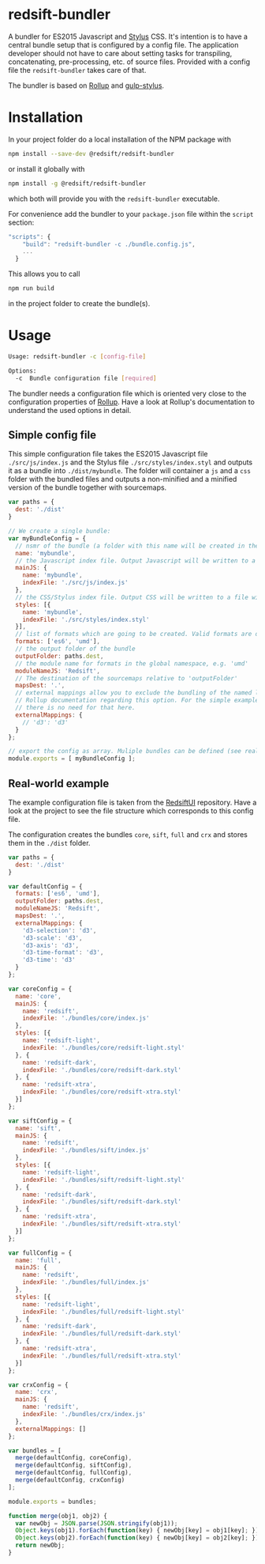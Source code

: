 # redsift-bundler

A bundler for ES2015 Javascript and [Stylus](http://stylus-lang.org) CSS. It's intention is to have a central bundle setup that is configured by a config file. The application developer should not have to care about setting tasks for transpiling, concatenating, pre-processing, etc. of source files. Provided with a config file the `redsift-bundler` takes care of that.

The bundler is based on [Rollup](http://rollupjs.org/) and [gulp-stylus](https://github.com/stevelacy/gulp-stylus).

# Installation

In your project folder do a local installation of the NPM package with

```bash
npm install --save-dev @redsift/redsift-bundler
```

or install it globally with

```bash
npm install -g @redsift/redsift-bundler
```

which both will provide you with the `redsift-bundler` executable.

For convenience add the bundler to your `package.json` file within the `script` section:

```javascript
"scripts": {
    "build": "redsift-bundler -c ./bundle.config.js",
    ...
  }
```

This allows you to call

```bash
npm run build
```

in the project folder to create the bundle(s).

# Usage

```bash
Usage: redsift-bundler -c [config-file]

Options:
  -c  Bundle configuration file [required]
```

The bundler needs a configuration file which is oriented very close to the configuration properties of [Rollup](http://rollupjs.org/). Have a look at Rollup's documentation to understand the used options in detail.

## Simple config file

This simple configuration file takes the ES2015 Javascript file `./src/js/index.js` and the Stylus file `./src/styles/index.styl` and outputs it as a bundle into `./dist/mybundle`. The folder will container a `js` and a `css` folder with the bundled files and outputs a non-minified and a minified version of the bundle together with sourcemaps.

```javascript
var paths = {
  dest: './dist'
}

// We create a single bundle:
var myBundleConfig = {
  // nsmr of the bundle (a folder with this name will be created in the 'outputFolder'
  name: 'mybundle',
  // the Javascript index file. Output Javascript will be written to a file with the given 'name' within 'outputFolder/js'
  mainJS: {
    name: 'mybundle',
    indexFile: './src/js/index.js'
  },  
  // the CSS/Stylus index file. Output CSS will be written to a file with the given 'name' within 'outputFolder/css'
  styles: [{
    name: 'mybundle',
    indexFile: './src/styles/index.styl'
  }],
  // list of formats which are going to be created. Valid formats are described in the Rollup documentation
  formats: ['es6', 'umd'],
  // the output folder of the bundle
  outputFolder: paths.dest,
  // the module name for formats in the global namespace, e.g. 'umd'
  moduleNameJS: 'Redsift',
  // The destination of the sourcemaps relative to 'outputFolder'
  mapsDest: '.',
  // external mappings allow you to exclude the bundling of the named libraries. See the 'real world' example and the 
  // Rollup documentation regarding this option. For the simple example we are including everything into the bundle, so
  // there is no need for that here.
  externalMappings: {
    // 'd3': 'd3'
  }
};

// export the config as array. Muliple bundles can be defined (see real-world example below)
module.exports = [ myBundleConfig ];
```

## Real-world example

The example configuration file is taken from the [RedsiftUI](https://github.com/Redsift/redsift-ui/) repository. Have a look at the project to see the file structure which corresponds to this config file.

The configuration creates the bundles `core`, `sift`, `full` and `crx` and stores them in the `./dist` folder.

```javascript
var paths = {
  dest: './dist'
}

var defaultConfig = {
  formats: ['es6', 'umd'],
  outputFolder: paths.dest,
  moduleNameJS: 'Redsift',
  mapsDest: '.',
  externalMappings: {
    'd3-selection': 'd3',
    'd3-scale': 'd3',
    'd3-axis': 'd3',
    'd3-time-format': 'd3',
    'd3-time': 'd3'
  }
};

var coreConfig = {
  name: 'core',
  mainJS: {
    name: 'redsift',
    indexFile: './bundles/core/index.js'
  },
  styles: [{
    name: 'redsift-light',
    indexFile: './bundles/core/redsift-light.styl'
  }, {
    name: 'redsift-dark',
    indexFile: './bundles/core/redsift-dark.styl'
  }, {
    name: 'redsift-xtra',
    indexFile: './bundles/core/redsift-xtra.styl'
  }]
};

var siftConfig = {
  name: 'sift',
  mainJS: {
    name: 'redsift',
    indexFile: './bundles/sift/index.js'
  },
  styles: [{
    name: 'redsift-light',
    indexFile: './bundles/sift/redsift-light.styl'
  }, {
    name: 'redsift-dark',
    indexFile: './bundles/sift/redsift-dark.styl'
  }, {
    name: 'redsift-xtra',
    indexFile: './bundles/sift/redsift-xtra.styl'
  }]
};

var fullConfig = {
  name: 'full',
  mainJS: {
    name: 'redsift',
    indexFile: './bundles/full/index.js'
  },
  styles: [{
    name: 'redsift-light',
    indexFile: './bundles/full/redsift-light.styl'
  }, {
    name: 'redsift-dark',
    indexFile: './bundles/full/redsift-dark.styl'
  }, {
    name: 'redsift-xtra',
    indexFile: './bundles/full/redsift-xtra.styl'
  }]
};

var crxConfig = {
  name: 'crx',
  mainJS: {
    name: 'redsift',
    indexFile: './bundles/crx/index.js'
  },
  externalMappings: []
};

var bundles = [
  merge(defaultConfig, coreConfig),
  merge(defaultConfig, siftConfig),
  merge(defaultConfig, fullConfig),
  merge(defaultConfig, crxConfig)
];

module.exports = bundles;

function merge(obj1, obj2) {
  var newObj = JSON.parse(JSON.stringify(obj1));
  Object.keys(obj1).forEach(function(key) { newObj[key] = obj1[key]; });
  Object.keys(obj2).forEach(function(key) { newObj[key] = obj2[key]; });
  return newObj;
}
```
